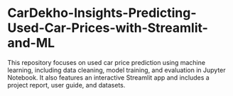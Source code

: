 # CarDekho-Insights-Predicting-Used-Car-Prices-with-Streamlit-and-ML
This repository focuses on used car price prediction using machine learning, including data cleaning, model training, and evaluation in Jupyter Notebook. It also features an interactive Streamlit app and includes a project report, user guide, and datasets.
